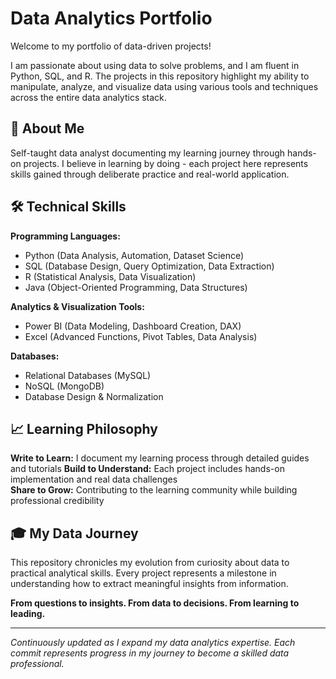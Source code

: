 # Data Analytics Portfolio

Welcome to my portfolio of data-driven projects! 

I am passionate about using data to solve problems, and I am fluent in Python, SQL, and R. The projects in this repository highlight my ability to manipulate, analyze, and visualize data using various tools and techniques across the entire data analytics stack.

## 🎯 About Me

Self-taught data analyst documenting my learning journey through hands-on projects. I believe in learning by doing - each project here represents skills gained through deliberate practice and real-world application.

## 🛠️ Technical Skills

**Programming Languages:**
- Python (Data Analysis, Automation, Dataset Science)
- SQL (Database Design, Query Optimization, Data Extraction)
- R (Statistical Analysis, Data Visualization)
- Java (Object-Oriented Programming, Data Structures)

**Analytics & Visualization Tools:**

- Power BI (Data Modeling, Dashboard Creation, DAX)
- Excel (Advanced Functions, Pivot Tables, Data Analysis)

**Databases:**

- Relational Databases (MySQL)
- NoSQL (MongoDB)
- Database Design & Normalization

## 📈 Learning Philosophy

**Write to Learn:** I document my learning process through detailed guides and tutorials
**Build to Understand:** Each project includes hands-on implementation and real data challenges  
**Share to Grow:** Contributing to the learning community while building professional credibility

## 🎓 My Data Journey

This repository chronicles my evolution from curiosity about data to practical analytical skills. Every project represents a milestone in understanding how to extract meaningful insights from information.

**From questions to insights. From data to decisions. From learning to leading.**

---

*Continuously updated as I expand my data analytics expertise. Each commit represents progress in my journey to become a skilled data professional.*
